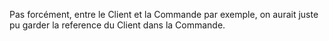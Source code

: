 Pas forcément, entre le Client et la Commande par exemple, on aurait juste pu garder la reference du Client dans la Commande.